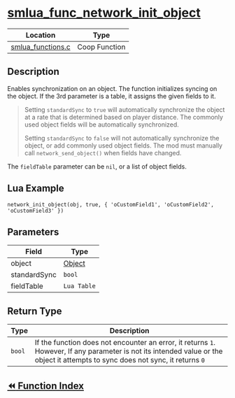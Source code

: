 # [smlua_func_network_init_object](#smlua_func_network_init_object)

|Location|Type|
|-|-|
|[smlua_functions.c](https://github.com/abnormalhare/sm64-docs/tree/og-repo/src/pc/lua/smlua_cfunctions.c)|Coop Function|

## Description

Enables synchronization on an object. The function initializes syncing on the object. If the 3rd parameter is a table, it assigns the given fields to it.

> Setting `standardSync` to `true` will automatically synchronize the object at a rate that is determined based on player distance. The commonly used object fields will be automatically synchronized.  
>
> Setting `standardSync` to `false` will not automatically synchronize the object, or add commonly used object fields. The mod must manually call `network_send_object()` when fields have changed.

The `fieldTable` parameter can be `nil`, or a list of object fields.

## Lua Example

`network_init_object(obj, true, { 'oCustomField1', 'oCustomField2', 'oCustomField3' })`

## Parameters

| Field | Type |
| ----- | ---- |
| object | [Object](../../structs.md#Object) |
| standardSync | `bool` |
| fieldTable | `Lua Table` |

## Return Type

|Type|Description|
|-|-|
| `bool` |If the function does not encounter an error, it returns `1`. However, If any parameter is not its intended value or the object it attempts to sync does not sync, it returns `0` |

## [:rewind: Function Index](../../functions.md#coop-functions)
